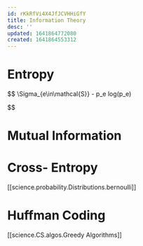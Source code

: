 ```yaml
---
id: rKkRfVi4X4JfJCVHHiGfY
title: Information Theory
desc: ''
updated: 1641864772080
created: 1641864553312
---
```

# Entropy

$$
\Sigma_{e\in\mathcal{S}} - p_e log(p_e)

$$

# Mutual Information

# Cross- Entropy
[[science.probability.Distributions.bernoulli]]


# Huffman Coding
[[science.CS.algos.Greedy Algorithms]]



